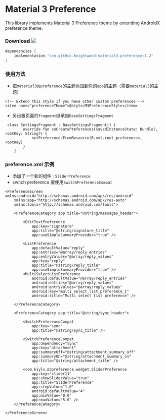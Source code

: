 # Material 3  Preference 

This library implements Material 3 Preference theme by extending AndroidX preference theme.

### Download [![](https://jitpack.io/v/Knightwood/material3-preference.svg)](https://jitpack.io/#Knightwood/material3-preference)

```groovy
dependencies {
    implementation "com.github.knightwood:material3-preference:1.2"
}
```

### 使用方法

* 把`material3的preference`的主题添加到你的`app`的主题（需要`material3`的主题）

```
<!-- Extend this style if you have other custom preferences -->
<item name="preferenceTheme">@style/M3PreferenceStyle</item>
```

* 另设置页面的`fragment`继承自`BaseSettingsFragment`

```
 class SettingsFragment : BaseSettingsFragment() {
        override fun onCreatePreferences(savedInstanceState: Bundle?, rootKey: String?) {
            setPreferencesFromResource(R.xml.root_preferences, rootKey)
        }
    }  
```

### preference.xml 示例

* 添加了一个新的组件 : `SliderPreference`
* switch preference 要使用`SwitchPreferenceCompat`

```
<PreferenceScreen xmlns:android="http://schemas.android.com/apk/res/android"
    xmlns:app="http://schemas.android.com/apk/res-auto"
    xmlns:tools="http://schemas.android.com/tools">

    <PreferenceCategory app:title="@string/messages_header">

        <EditTextPreference
            app:key="signature"
            app:title="@string/signature_title"
            app:useSimpleSummaryProvider="true" />

        <ListPreference
            app:defaultValue="reply"
            app:entries="@array/reply_entries"
            app:entryValues="@array/reply_values"
            app:key="reply"
            app:title="@string/reply_title"
            app:useSimpleSummaryProvider="true" />
        <MultiSelectListPreference
            android:defaultValue="@array/reply_entries"
            android:entries="@array/reply_values"
            android:entryValues="@array/reply_values"
            android:key="multi_select_list_preference_1"
            android:title="Multi select list preference" />

    </PreferenceCategory>

    <PreferenceCategory app:title="@string/sync_header">

        <SwitchPreferenceCompat
            app:key="sync"
            app:title="@string/sync_title" />

        <SwitchPreferenceCompat
            app:dependency="sync"
            app:key="attachment"
            app:summaryOff="@string/attachment_summary_off"
            app:summaryOn="@string/attachment_summary_on"
            app:title="@string/attachment_title" />
            
        <com.kiylx.m3preference.wedget.SliderPreference
            app:key="slider11"
            app:showSliderValue="true"
            app:title="SliderPreference"
            app:stepValue="1.0"
            android:defaultValue="4"
            app:minValue="0.0"
            app:maxValue="5.0" />
    </PreferenceCategory>

</PreferenceScreen>
```

